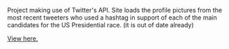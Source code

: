 Project making use of Twitter's API. Site loads the profile pictures from the most recent tweeters who used a hashtag in support of each of the main candidates for the US Presidential race. (it is out of date already)

<a href="http://www.bhildebrand.com/twitter-api/">View here.</a>
